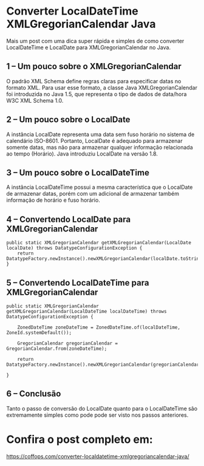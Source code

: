 # Converter LocalDateTime XMLGregorianCalendar Java

Mais um post com uma dica super rápida e simples de como converter LocalDateTime e LocalDate para XMLGregorianCalendar no Java.

## 1 – Um pouco sobre o XMLGregorianCalendar
O padrão XML Schema define regras claras para especificar datas no formato XML. Para usar esse formato, a classe Java XMLGregorianCalendar foi introduzida no Java 1.5, que representa o tipo de dados de data/hora W3C XML Schema 1.0.

## 2 – Um pouco sobre o LocalDate
A instância LocalDate representa uma data sem fuso horário no sistema de calendário ISO-8601. Portanto, LocalDate é adequado para armazenar somente datas, mas não para armazenar qualquer informação relacionada ao tempo (Horário). Java introduziu LocalDate na versão 1.8.

## 3 – Um pouco sobre o LocalDateTime
A instância LocalDateTime possui a mesma característica que o LocalDate de armazenar datas, porém com um adicional de armazenar também informação de horário e fuso horário.

## 4 – Convertendo LocalDate para XMLGregorianCalendar

    public static XMLGregorianCalendar getXMLGregorianCalendar(LocalDate localDate) throws DatatypeConfigurationException {
        return DatatypeFactory.newInstance().newXMLGregorianCalendar(localDate.toString());
    }

## 5 – Convertendo LocalDateTime para XMLGregorianCalendar

    public static XMLGregorianCalendar getXMLGregorianCalendar(LocalDateTime localDateTime) throws DatatypeConfigurationException {

        ZonedDateTime zoneDateTime = ZonedDateTime.of(localDateTime, ZoneId.systemDefault());

        GregorianCalendar gregorianCalendar = GregorianCalendar.from(zoneDateTime);

        return DatatypeFactory.newInstance().newXMLGregorianCalendar(gregorianCalendar);

    }
## 6 – Conclusão
Tanto o passo de conversão do LocalDate quanto para o LocalDateTime são extremamente simples como pode pode ser visto nos passos anteriores.

# Confira o post completo em:
https://coffops.com/converter-localdatetime-xmlgregoriancalendar-java/

